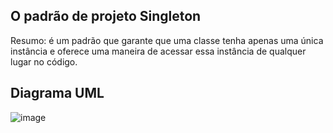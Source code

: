 ## O padrão de projeto Singleton

Resumo: é um padrão que garante que uma classe tenha apenas uma única instância e oferece uma maneira de acessar essa instância de qualquer lugar no código.

## Diagrama UML

![image](https://github.com/elizabethleite/bertoti/assets/101938881/2dc87c26-791b-49c5-a7ec-552bf51b7a71)


